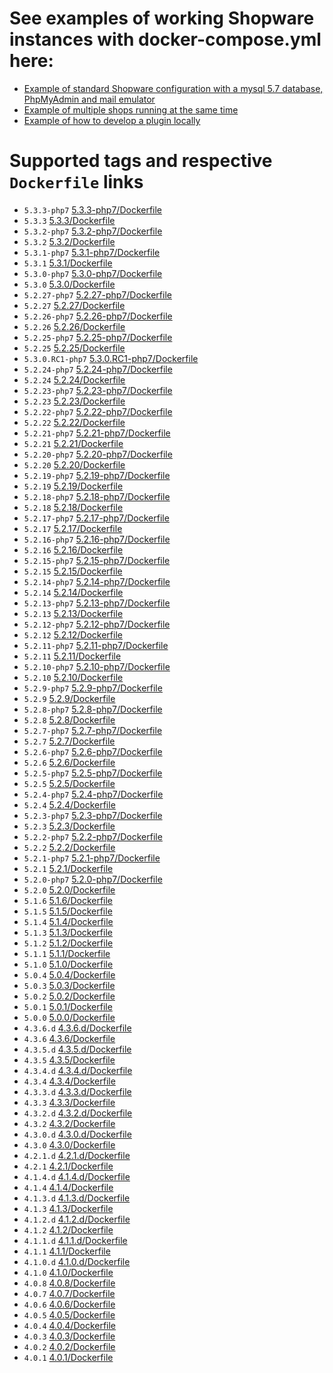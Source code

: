 # See examples of working Shopware instances with docker-compose.yml here:
- [Example of standard Shopware configuration with a mysql 5.7 database, PhpMyAdmin and mail emulator](https://github.com/dnhsoft/sw-docker-demo/blob/master/04-shopware-db-pma-cron-mail/docker-compose.yml) 
- [Example of multiple shops running at the same time](https://github.com/dnhsoft/sw-docker-demo/blob/master/05-multishops/docker-compose.yml)
- [Example of how to develop a plugin locally](https://github.com/dnhsoft/sw-docker-demo/tree/master/06-develop-a-plugin)

# Supported tags and respective `Dockerfile` links
- `5.3.3-php7` [5.3.3-php7/Dockerfile](https://github.com/dnhsoft/docker-shopware/blob/5.3.3-php7/Dockerfile)
- `5.3.3` [5.3.3/Dockerfile](https://github.com/dnhsoft/docker-shopware/blob/5.3.3/Dockerfile)
- `5.3.2-php7` [5.3.2-php7/Dockerfile](https://github.com/dnhsoft/docker-shopware/blob/5.3.2-php7/Dockerfile)
- `5.3.2` [5.3.2/Dockerfile](https://github.com/dnhsoft/docker-shopware/blob/5.3.2/Dockerfile)
- `5.3.1-php7` [5.3.1-php7/Dockerfile](https://github.com/dnhsoft/docker-shopware/blob/5.3.1-php7/Dockerfile)
- `5.3.1` [5.3.1/Dockerfile](https://github.com/dnhsoft/docker-shopware/blob/5.3.1/Dockerfile)
- `5.3.0-php7` [5.3.0-php7/Dockerfile](https://github.com/dnhsoft/docker-shopware/blob/5.3.0-php7/Dockerfile)
- `5.3.0` [5.3.0/Dockerfile](https://github.com/dnhsoft/docker-shopware/blob/5.3.0/Dockerfile)
- `5.2.27-php7` [5.2.27-php7/Dockerfile](https://github.com/dnhsoft/docker-shopware/blob/5.2.27-php7/Dockerfile)
- `5.2.27` [5.2.27/Dockerfile](https://github.com/dnhsoft/docker-shopware/blob/5.2.27/Dockerfile)
- `5.2.26-php7` [5.2.26-php7/Dockerfile](https://github.com/dnhsoft/docker-shopware/blob/5.2.26-php7/Dockerfile)
- `5.2.26` [5.2.26/Dockerfile](https://github.com/dnhsoft/docker-shopware/blob/5.2.26/Dockerfile)
- `5.2.25-php7` [5.2.25-php7/Dockerfile](https://github.com/dnhsoft/docker-shopware/blob/5.2.25-php7/Dockerfile)
- `5.2.25` [5.2.25/Dockerfile](https://github.com/dnhsoft/docker-shopware/blob/5.2.25/Dockerfile)
- `5.3.0.RC1-php7` [5.3.0.RC1-php7/Dockerfile](https://github.com/dnhsoft/docker-shopware/blob/5.3.0.RC1-php7/Dockerfile)
- `5.2.24-php7` [5.2.24-php7/Dockerfile](https://github.com/dnhsoft/docker-shopware/blob/5.2.24-php7/Dockerfile)
- `5.2.24` [5.2.24/Dockerfile](https://github.com/dnhsoft/docker-shopware/blob/5.2.24/Dockerfile)
- `5.2.23-php7` [5.2.23-php7/Dockerfile](https://github.com/dnhsoft/docker-shopware/blob/5.2.23-php7/Dockerfile)
- `5.2.23` [5.2.23/Dockerfile](https://github.com/dnhsoft/docker-shopware/blob/5.2.23/Dockerfile)
- `5.2.22-php7` [5.2.22-php7/Dockerfile](https://github.com/dnhsoft/docker-shopware/blob/5.2.22-php7/Dockerfile)
- `5.2.22` [5.2.22/Dockerfile](https://github.com/dnhsoft/docker-shopware/blob/5.2.22/Dockerfile)
- `5.2.21-php7` [5.2.21-php7/Dockerfile](https://github.com/dnhsoft/docker-shopware/blob/5.2.21-php7/Dockerfile)
- `5.2.21` [5.2.21/Dockerfile](https://github.com/dnhsoft/docker-shopware/blob/5.2.21/Dockerfile)
- `5.2.20-php7` [5.2.20-php7/Dockerfile](https://github.com/dnhsoft/docker-shopware/blob/5.2.20-php7/Dockerfile)
- `5.2.20` [5.2.20/Dockerfile](https://github.com/dnhsoft/docker-shopware/blob/5.2.20/Dockerfile)
- `5.2.19-php7` [5.2.19-php7/Dockerfile](https://github.com/dnhsoft/docker-shopware/blob/5.2.19-php7/Dockerfile)
- `5.2.19` [5.2.19/Dockerfile](https://github.com/dnhsoft/docker-shopware/blob/5.2.19/Dockerfile)
- `5.2.18-php7` [5.2.18-php7/Dockerfile](https://github.com/dnhsoft/docker-shopware/blob/5.2.18-php7/Dockerfile)
- `5.2.18` [5.2.18/Dockerfile](https://github.com/dnhsoft/docker-shopware/blob/5.2.18/Dockerfile)
- `5.2.17-php7` [5.2.17-php7/Dockerfile](https://github.com/dnhsoft/docker-shopware/blob/5.2.17-php7/Dockerfile)
- `5.2.17` [5.2.17/Dockerfile](https://github.com/dnhsoft/docker-shopware/blob/5.2.17/Dockerfile)
- `5.2.16-php7` [5.2.16-php7/Dockerfile](https://github.com/dnhsoft/docker-shopware/blob/5.2.16-php7/Dockerfile)
- `5.2.16` [5.2.16/Dockerfile](https://github.com/dnhsoft/docker-shopware/blob/5.2.16/Dockerfile)
- `5.2.15-php7` [5.2.15-php7/Dockerfile](https://github.com/dnhsoft/docker-shopware/blob/5.2.15-php7/Dockerfile)
- `5.2.15` [5.2.15/Dockerfile](https://github.com/dnhsoft/docker-shopware/blob/5.2.15/Dockerfile)
- `5.2.14-php7` [5.2.14-php7/Dockerfile](https://github.com/dnhsoft/docker-shopware/blob/5.2.14-php7/Dockerfile)
- `5.2.14` [5.2.14/Dockerfile](https://github.com/dnhsoft/docker-shopware/blob/5.2.14/Dockerfile)
- `5.2.13-php7` [5.2.13-php7/Dockerfile](https://github.com/dnhsoft/docker-shopware/blob/5.2.13-php7/Dockerfile)
- `5.2.13` [5.2.13/Dockerfile](https://github.com/dnhsoft/docker-shopware/blob/5.2.13/Dockerfile)
- `5.2.12-php7` [5.2.12-php7/Dockerfile](https://github.com/dnhsoft/docker-shopware/blob/5.2.12-php7/Dockerfile)
- `5.2.12` [5.2.12/Dockerfile](https://github.com/dnhsoft/docker-shopware/blob/5.2.12/Dockerfile)
- `5.2.11-php7` [5.2.11-php7/Dockerfile](https://github.com/dnhsoft/docker-shopware/blob/5.2.11-php7/Dockerfile)
- `5.2.11` [5.2.11/Dockerfile](https://github.com/dnhsoft/docker-shopware/blob/5.2.11/Dockerfile)
- `5.2.10-php7` [5.2.10-php7/Dockerfile](https://github.com/dnhsoft/docker-shopware/blob/5.2.10-php7/Dockerfile)
- `5.2.10` [5.2.10/Dockerfile](https://github.com/dnhsoft/docker-shopware/blob/5.2.10/Dockerfile)
- `5.2.9-php7` [5.2.9-php7/Dockerfile](https://github.com/dnhsoft/docker-shopware/blob/5.2.9-php7/Dockerfile)
- `5.2.9` [5.2.9/Dockerfile](https://github.com/dnhsoft/docker-shopware/blob/5.2.9/Dockerfile)
- `5.2.8-php7` [5.2.8-php7/Dockerfile](https://github.com/dnhsoft/docker-shopware/blob/5.2.8-php7/Dockerfile)
- `5.2.8` [5.2.8/Dockerfile](https://github.com/dnhsoft/docker-shopware/blob/5.2.8/Dockerfile)
- `5.2.7-php7` [5.2.7-php7/Dockerfile](https://github.com/dnhsoft/docker-shopware/blob/5.2.7-php7/Dockerfile)
- `5.2.7` [5.2.7/Dockerfile](https://github.com/dnhsoft/docker-shopware/blob/5.2.7/Dockerfile)
- `5.2.6-php7` [5.2.6-php7/Dockerfile](https://github.com/dnhsoft/docker-shopware/blob/5.2.6-php7/Dockerfile)
- `5.2.6` [5.2.6/Dockerfile](https://github.com/dnhsoft/docker-shopware/blob/5.2.6/Dockerfile)
- `5.2.5-php7` [5.2.5-php7/Dockerfile](https://github.com/dnhsoft/docker-shopware/blob/5.2.5-php7/Dockerfile)
- `5.2.5` [5.2.5/Dockerfile](https://github.com/dnhsoft/docker-shopware/blob/5.2.5/Dockerfile)
- `5.2.4-php7` [5.2.4-php7/Dockerfile](https://github.com/dnhsoft/docker-shopware/blob/5.2.4-php7/Dockerfile)
- `5.2.4` [5.2.4/Dockerfile](https://github.com/dnhsoft/docker-shopware/blob/5.2.4/Dockerfile)
- `5.2.3-php7` [5.2.3-php7/Dockerfile](https://github.com/dnhsoft/docker-shopware/blob/5.2.3-php7/Dockerfile)
- `5.2.3` [5.2.3/Dockerfile](https://github.com/dnhsoft/docker-shopware/blob/5.2.3/Dockerfile)
- `5.2.2-php7` [5.2.2-php7/Dockerfile](https://github.com/dnhsoft/docker-shopware/blob/5.2.2-php7/Dockerfile)
- `5.2.2` [5.2.2/Dockerfile](https://github.com/dnhsoft/docker-shopware/blob/5.2.2/Dockerfile)
- `5.2.1-php7` [5.2.1-php7/Dockerfile](https://github.com/dnhsoft/docker-shopware/blob/5.2.1-php7/Dockerfile)
- `5.2.1` [5.2.1/Dockerfile](https://github.com/dnhsoft/docker-shopware/blob/5.2.1/Dockerfile)
- `5.2.0-php7` [5.2.0-php7/Dockerfile](https://github.com/dnhsoft/docker-shopware/blob/5.2.0-php7/Dockerfile)
- `5.2.0` [5.2.0/Dockerfile](https://github.com/dnhsoft/docker-shopware/blob/5.2.0/Dockerfile)
- `5.1.6` [5.1.6/Dockerfile](https://github.com/dnhsoft/docker-shopware/blob/5.1.6/Dockerfile)
- `5.1.5` [5.1.5/Dockerfile](https://github.com/dnhsoft/docker-shopware/blob/5.1.5/Dockerfile)
- `5.1.4` [5.1.4/Dockerfile](https://github.com/dnhsoft/docker-shopware/blob/5.1.4/Dockerfile)
- `5.1.3` [5.1.3/Dockerfile](https://github.com/dnhsoft/docker-shopware/blob/5.1.3/Dockerfile)
- `5.1.2` [5.1.2/Dockerfile](https://github.com/dnhsoft/docker-shopware/blob/5.1.2/Dockerfile)
- `5.1.1` [5.1.1/Dockerfile](https://github.com/dnhsoft/docker-shopware/blob/5.1.1/Dockerfile)
- `5.1.0` [5.1.0/Dockerfile](https://github.com/dnhsoft/docker-shopware/blob/5.1.0/Dockerfile)
- `5.0.4` [5.0.4/Dockerfile](https://github.com/dnhsoft/docker-shopware/blob/5.0.4/Dockerfile)
- `5.0.3` [5.0.3/Dockerfile](https://github.com/dnhsoft/docker-shopware/blob/5.0.3/Dockerfile)
- `5.0.2` [5.0.2/Dockerfile](https://github.com/dnhsoft/docker-shopware/blob/5.0.2/Dockerfile)
- `5.0.1` [5.0.1/Dockerfile](https://github.com/dnhsoft/docker-shopware/blob/5.0.1/Dockerfile)
- `5.0.0` [5.0.0/Dockerfile](https://github.com/dnhsoft/docker-shopware/blob/5.0.0/Dockerfile)
- `4.3.6.d` [4.3.6.d/Dockerfile](https://github.com/dnhsoft/docker-shopware/blob/4.3.6.d/Dockerfile)
- `4.3.6` [4.3.6/Dockerfile](https://github.com/dnhsoft/docker-shopware/blob/4.3.6/Dockerfile)
- `4.3.5.d` [4.3.5.d/Dockerfile](https://github.com/dnhsoft/docker-shopware/blob/4.3.5.d/Dockerfile)
- `4.3.5` [4.3.5/Dockerfile](https://github.com/dnhsoft/docker-shopware/blob/4.3.5/Dockerfile)
- `4.3.4.d` [4.3.4.d/Dockerfile](https://github.com/dnhsoft/docker-shopware/blob/4.3.4.d/Dockerfile)
- `4.3.4` [4.3.4/Dockerfile](https://github.com/dnhsoft/docker-shopware/blob/4.3.4/Dockerfile)
- `4.3.3.d` [4.3.3.d/Dockerfile](https://github.com/dnhsoft/docker-shopware/blob/4.3.3.d/Dockerfile)
- `4.3.3` [4.3.3/Dockerfile](https://github.com/dnhsoft/docker-shopware/blob/4.3.3/Dockerfile)
- `4.3.2.d` [4.3.2.d/Dockerfile](https://github.com/dnhsoft/docker-shopware/blob/4.3.2.d/Dockerfile)
- `4.3.2` [4.3.2/Dockerfile](https://github.com/dnhsoft/docker-shopware/blob/4.3.2/Dockerfile)
- `4.3.0.d` [4.3.0.d/Dockerfile](https://github.com/dnhsoft/docker-shopware/blob/4.3.0.d/Dockerfile)
- `4.3.0` [4.3.0/Dockerfile](https://github.com/dnhsoft/docker-shopware/blob/4.3.0/Dockerfile)
- `4.2.1.d` [4.2.1.d/Dockerfile](https://github.com/dnhsoft/docker-shopware/blob/4.2.1.d/Dockerfile)
- `4.2.1` [4.2.1/Dockerfile](https://github.com/dnhsoft/docker-shopware/blob/4.2.1/Dockerfile)
- `4.1.4.d` [4.1.4.d/Dockerfile](https://github.com/dnhsoft/docker-shopware/blob/4.1.4.d/Dockerfile)
- `4.1.4` [4.1.4/Dockerfile](https://github.com/dnhsoft/docker-shopware/blob/4.1.4/Dockerfile)
- `4.1.3.d` [4.1.3.d/Dockerfile](https://github.com/dnhsoft/docker-shopware/blob/4.1.3.d/Dockerfile)
- `4.1.3` [4.1.3/Dockerfile](https://github.com/dnhsoft/docker-shopware/blob/4.1.3/Dockerfile)
- `4.1.2.d` [4.1.2.d/Dockerfile](https://github.com/dnhsoft/docker-shopware/blob/4.1.2.d/Dockerfile)
- `4.1.2` [4.1.2/Dockerfile](https://github.com/dnhsoft/docker-shopware/blob/4.1.2/Dockerfile)
- `4.1.1.d` [4.1.1.d/Dockerfile](https://github.com/dnhsoft/docker-shopware/blob/4.1.1.d/Dockerfile)
- `4.1.1` [4.1.1/Dockerfile](https://github.com/dnhsoft/docker-shopware/blob/4.1.1/Dockerfile)
- `4.1.0.d` [4.1.0.d/Dockerfile](https://github.com/dnhsoft/docker-shopware/blob/4.1.0.d/Dockerfile)
- `4.1.0` [4.1.0/Dockerfile](https://github.com/dnhsoft/docker-shopware/blob/4.1.0/Dockerfile)
- `4.0.8` [4.0.8/Dockerfile](https://github.com/dnhsoft/docker-shopware/blob/4.0.8/Dockerfile)
- `4.0.7` [4.0.7/Dockerfile](https://github.com/dnhsoft/docker-shopware/blob/4.0.7/Dockerfile)
- `4.0.6` [4.0.6/Dockerfile](https://github.com/dnhsoft/docker-shopware/blob/4.0.6/Dockerfile)
- `4.0.5` [4.0.5/Dockerfile](https://github.com/dnhsoft/docker-shopware/blob/4.0.5/Dockerfile)
- `4.0.4` [4.0.4/Dockerfile](https://github.com/dnhsoft/docker-shopware/blob/4.0.4/Dockerfile)
- `4.0.3` [4.0.3/Dockerfile](https://github.com/dnhsoft/docker-shopware/blob/4.0.3/Dockerfile)
- `4.0.2` [4.0.2/Dockerfile](https://github.com/dnhsoft/docker-shopware/blob/4.0.2/Dockerfile)
- `4.0.1` [4.0.1/Dockerfile](https://github.com/dnhsoft/docker-shopware/blob/4.0.1/Dockerfile)
